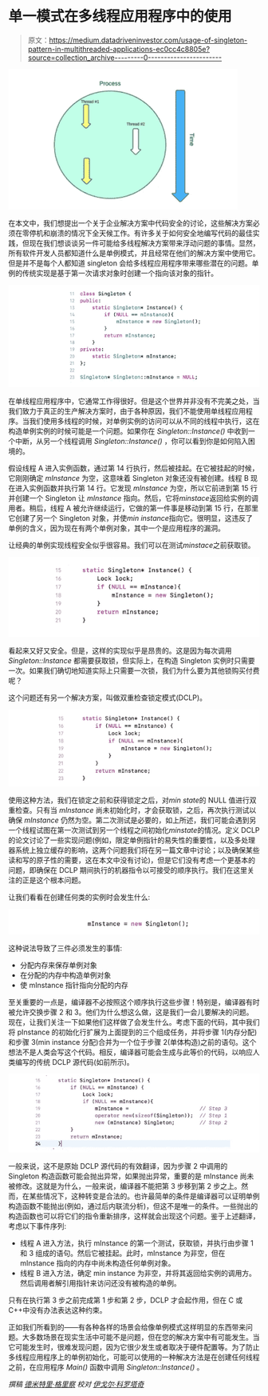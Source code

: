 # 单一模式在多线程应用程序中的使用

> 原文：<https://medium.datadriveninvestor.com/usage-of-singleton-pattern-in-multithreaded-applications-ec0cc4c8805e?source=collection_archive---------0----------------------->

![](img/900500ea8814782a89184d1e7d0dddce.png)

在本文中，我们想提出一个关于企业解决方案中代码安全的讨论，这些解决方案必须在零停机和崩溃的情况下全天候工作。有许多关于如何安全地编写代码的最佳实践，但现在我们想谈谈另一件可能给多线程解决方案带来浮动问题的事情。显然，所有软件开发人员都知道什么是单例模式，并且经常在他们的解决方案中使用它。但是并不是每个人都知道 singleton 会给多线程应用程序带来哪些潜在的问题。单例的传统实现是基于第一次请求对象时创建一个指向该对象的指针。

![](img/e54c966d5848d3a8dac9a424409c3d99.png)

在单线程应用程序中，它通常工作得很好。但是这个世界并非没有不完美之处，当我们致力于真正的生产解决方案时，由于各种原因，我们不能使用单线程应用程序。当我们使用多线程的时候，对单例实例的访问可以从不同的线程中执行，这在构造单例实例的时候可能是一个问题。如果你在 *Singleton::Instance()* 中收到一个中断，从另一个线程调用 *Singleton::Instance()* ，你可以看到你是如何陷入困境的。

假设线程 A 进入实例函数，通过第 14 行执行，然后被挂起。在它被挂起的时候，它刚刚确定 *mInstance* 为空，这意味着 Singleton 对象还没有被创建。线程 B 现在进入实例函数并执行第 14 行。它发现 *mInstance* 为空，所以它前进到第 15 行并创建一个 Singleton 让 *mInstance* 指向。然后，它将*minstace*返回给实例的调用者。稍后，线程 A 被允许继续运行，它做的第一件事是移动到第 15 行，在那里它创建了另一个 Singleton 对象，并使*min instance*指向它。很明显，这违反了单例的含义，因为现在有两个单例对象，其中一个是应用程序的漏洞。

让经典的单例实现线程安全似乎很容易。我们可以在测试*minstace*之前获取锁。

![](img/d11b85da865b34e5ba977c6e0cfabfd3.png)

看起来又好又安全。但是，这样的实现似乎是昂贵的。这是因为每次调用 *Singleton::Instance* 都需要获取锁，但实际上，在构造 Singleton 实例时只需要一次。如果我们确切地知道实际上只需要一次锁，我们为什么要为其他锁购买付费呢？

这个问题还有另一个解决方案，叫做双重检查锁定模式(DCLP)。

![](img/9a91cbd8aac7ad4a134bb2e16b2b5613.png)

使用这种方法，我们在锁定之前和获得锁定之后，对*min state*的 NULL 值进行双重检查。只有当 *mInstance* 尚未初始化时，才会获取锁，之后，再次执行测试以确保 *mInstance* 仍然为空。第二次测试是必要的，如上所述，我们可能会遇到另一个线程试图在第一次测试到另一个线程之间初始化*minstate*的情况。定义 DCLP 的论文讨论了一些实现问题(例如，限定单例指针的易失性的重要性，以及多处理器系统上独立缓存的影响，这两个问题我们将在另一篇文章中讨论；以及确保某些读和写的原子性的需要，这在本文中没有讨论)，但是它们没有考虑一个更基本的问题，即确保在 DCLP 期间执行的机器指令以可接受的顺序执行。我们在这里关注的正是这个根本问题。

让我们看看在创建任何类的实例时会发生什么:

![](img/22b8a521c492f51fe405bf1ec0844535.png)

这种说法导致了三件必须发生的事情:

*   分配内存来保存单例对象
*   在分配的内存中构造单例对象
*   使 mInstance 指针指向分配的内存

至关重要的一点是，编译器不必按照这个顺序执行这些步骤！特别是，编译器有时被允许交换步骤 2 和 3。他们为什么想这么做，这是我们一会儿要解决的问题。现在，让我们关注一下如果他们这样做了会发生什么。考虑下面的代码，其中我们将 pInstance 的初始化行扩展为上面提到的三个组成任务，并将步骤 1(内存分配)和步骤 3(min instance 分配)合并为一个位于步骤 2(单体构造)之前的语句。这个想法不是人类会写这个代码。相反，编译器可能会生成与此等价的代码，以响应人类编写的传统 DCLP 源代码(如前所示)。

![](img/aea84f9aa4cfa207accdcf854460867d.png)

一般来说，这不是原始 DCLP 源代码的有效翻译，因为步骤 2 中调用的 Singleton 构造函数可能会抛出异常，如果抛出异常，重要的是 mInstance 尚未被修改。这就是为什么，一般来说，编译器不能把第 3 步移到第 2 步之上。然而，在某些情况下，这种转变是合法的。也许最简单的条件是编译器可以证明单例构造函数不能抛出(例如，通过后内联流分析)，但这不是唯一的条件。一些抛出的构造函数也可以将它们的指令重新排序，这样就会出现这个问题。鉴于上述翻译，考虑以下事件序列:

*   线程 A 进入方法，执行 mInstance 的第一个测试，获取锁，并执行由步骤 1 和 3 组成的语句。然后它被挂起。此时，mInstance 为非空，但在 mInstance 指向的内存中尚未构造任何单例对象。
*   线程 B 进入方法，确定 min instance 为非空，并将其返回给实例的调用方。然后调用者解引用指针来访问还没有被构造的单例。

只有在执行第 3 步之前完成第 1 步和第 2 步，DCLP 才会起作用，但在 C 或 C++中没有办法表达这种约束。

正如我们所看到的——有各种各样的场景会给像单例模式这样明显的东西带来问题。大多数场景在现实生活中可能不是问题，但在您的解决方案中有可能发生。当它可能发生时，很难发现问题，因为它很少发生或者取决于硬件配置等。为了防止多线程应用程序上的单例初始化，可能可以使用的一种解决方法是在创建任何线程之前，在应用程序 *Main()* 函数中调用 *Singleton::Instance()* 。

*撰稿* [*德米特里·格里察*](https://www.linkedin.com/in/dmitry-gritsay-b6b8327/) *校对* [*伊戈尔·科罗塔奇*](https://www.linkedin.com/in/igor-korotach-806435154)